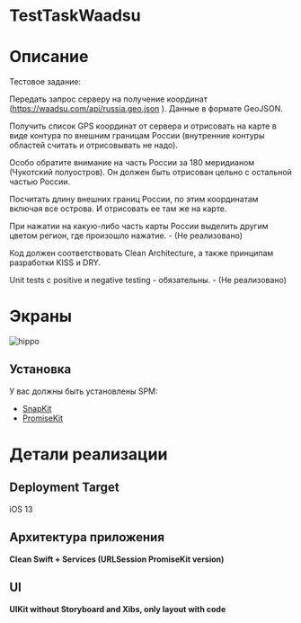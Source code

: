 # TestTaskWaadsu
# Описание
Тестовое задание:

Передать запрос серверу на получение координат (https://waadsu.com/api/russia.geo.json ).
Данные в формате GeoJSON.

Получить список GPS координат от сервера и отрисовать на карте в виде контура по внешним границам России (внутренние контуры областей считать и отрисовывать не надо).  

Особо обратите внимание на часть России за 180 меридианом (Чукотский полуостров). Он должен быть отрисован цельно с остальной частью России.

Посчитать длину внешних границ России, по этим координатам включая все острова.
И отрисовать ее там же на карте.

При нажатии на какую-либо часть карты России выделить другим цветом регион, где произошло нажатие. - (Не реализовано)

Код должен  соответствовать Clean Architecture, а также принципам разработки KISS и DRY. 

Unit tests с positive и negative testing - обязательны. - (Не реализовано)

# Экраны
![hippo](https://media.giphy.com/media/MGKkUEyqAnijF8mIuK/giphy.gif)

## Установка

У вас должны быть установлены SPM:
* <a href="https://github.com/SnapKit/SnapKit">SnapKit</a>
* <a href="https://github.com/mxcl/PromiseKit">PromiseKit</a>

# Детали реализации
## Deployment Target
iOS 13
## Архитектура приложения
**Clean Swift + Services (URLSession PromiseKit version)**<br>
## UI
**UIKit without Storyboard and Xibs, only layout with code**<br>
